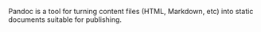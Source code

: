 Pandoc is a tool for turning content files (HTML, Markdown, etc) into static
documents suitable for publishing.
